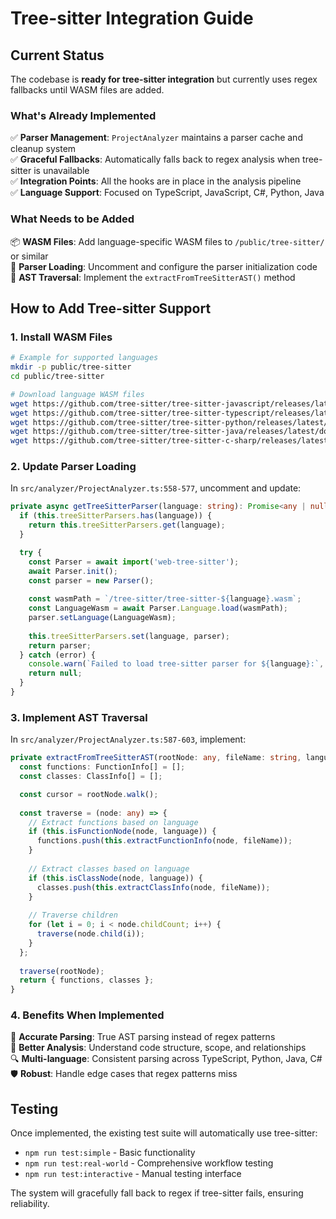 # Tree-sitter Integration Guide

## Current Status

The codebase is **ready for tree-sitter integration** but currently uses regex fallbacks until WASM files are added.

### What's Already Implemented

✅ **Parser Management**: `ProjectAnalyzer` maintains a parser cache and cleanup system  
✅ **Graceful Fallbacks**: Automatically falls back to regex analysis when tree-sitter is unavailable  
✅ **Integration Points**: All the hooks are in place in the analysis pipeline  
✅ **Language Support**: Focused on TypeScript, JavaScript, C#, Python, Java  

### What Needs to be Added

📦 **WASM Files**: Add language-specific WASM files to `/public/tree-sitter/` or similar  
🔧 **Parser Loading**: Uncomment and configure the parser initialization code  
🌳 **AST Traversal**: Implement the `extractFromTreeSitterAST()` method  

## How to Add Tree-sitter Support

### 1. Install WASM Files

```bash
# Example for supported languages
mkdir -p public/tree-sitter
cd public/tree-sitter

# Download language WASM files
wget https://github.com/tree-sitter/tree-sitter-javascript/releases/latest/download/tree-sitter-javascript.wasm
wget https://github.com/tree-sitter/tree-sitter-typescript/releases/latest/download/tree-sitter-typescript.wasm  
wget https://github.com/tree-sitter/tree-sitter-python/releases/latest/download/tree-sitter-python.wasm
wget https://github.com/tree-sitter/tree-sitter-java/releases/latest/download/tree-sitter-java.wasm
wget https://github.com/tree-sitter/tree-sitter-c-sharp/releases/latest/download/tree-sitter-c-sharp.wasm
```

### 2. Update Parser Loading

In `src/analyzer/ProjectAnalyzer.ts:558-577`, uncomment and update:

```typescript
private async getTreeSitterParser(language: string): Promise<any | null> {
  if (this.treeSitterParsers.has(language)) {
    return this.treeSitterParsers.get(language);
  }

  try {
    const Parser = await import('web-tree-sitter');
    await Parser.init();
    const parser = new Parser();
    
    const wasmPath = `/tree-sitter/tree-sitter-${language}.wasm`;
    const LanguageWasm = await Parser.Language.load(wasmPath);
    parser.setLanguage(LanguageWasm);
    
    this.treeSitterParsers.set(language, parser);
    return parser;
  } catch (error) {
    console.warn(`Failed to load tree-sitter parser for ${language}:`, error);
    return null;
  }
}
```

### 3. Implement AST Traversal

In `src/analyzer/ProjectAnalyzer.ts:587-603`, implement:

```typescript
private extractFromTreeSitterAST(rootNode: any, fileName: string, language: string): {functions: FunctionInfo[], classes: ClassInfo[]} {
  const functions: FunctionInfo[] = [];
  const classes: ClassInfo[] = [];

  const cursor = rootNode.walk();
  
  const traverse = (node: any) => {
    // Extract functions based on language
    if (this.isFunctionNode(node, language)) {
      functions.push(this.extractFunctionInfo(node, fileName));
    }
    
    // Extract classes based on language  
    if (this.isClassNode(node, language)) {
      classes.push(this.extractClassInfo(node, fileName));
    }
    
    // Traverse children
    for (let i = 0; i < node.childCount; i++) {
      traverse(node.child(i));
    }
  };
  
  traverse(rootNode);
  return { functions, classes };
}
```

### 4. Benefits When Implemented

🎯 **Accurate Parsing**: True AST parsing instead of regex patterns  
🚀 **Better Analysis**: Understand code structure, scope, and relationships  
🔍 **Multi-language**: Consistent parsing across TypeScript, Python, Java, C#  
🛡️ **Robust**: Handle edge cases that regex patterns miss  

## Testing

Once implemented, the existing test suite will automatically use tree-sitter:
- `npm run test:simple` - Basic functionality  
- `npm run test:real-world` - Comprehensive workflow testing  
- `npm run test:interactive` - Manual testing interface  

The system will gracefully fall back to regex if tree-sitter fails, ensuring reliability.